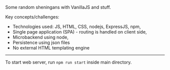 Some random sheningans with VanillaJS and stuff.

Key concepts/challenges:

- Technologies used: JS, HTML, CSS, nodejs, ExpressJS, npm,
- Single page application (SPA) - routing is handled on client side,
- Microbackend using node,
- Persistence using json files
- No external HTML templating engine 

------------------------------------------------

To start web server, run `npm run start` inside main directory.